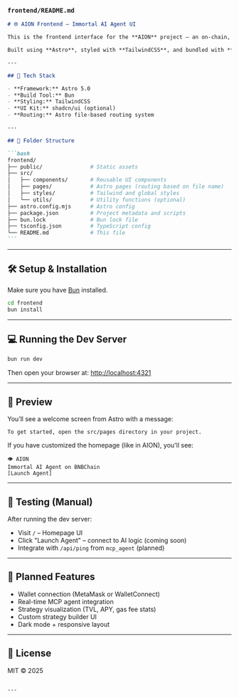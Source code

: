 ### `frontend/README.md`

````markdown
# 🌐 AION Frontend – Immortal AI Agent UI

This is the frontend interface for the **AION** project – an on-chain, immortal AI agent on **BNBChain**. It provides users with an intuitive and minimal interface to interact with the AI-powered agent, enabling one-click DeFi automation and insight retrieval.

Built using **Astro**, styled with **TailwindCSS**, and bundled with **Bun** for speed and efficiency.

---

## 🚀 Tech Stack

- **Framework:** Astro 5.0
- **Build Tool:** Bun
- **Styling:** TailwindCSS
- **UI Kit:** shadcn/ui (optional)
- **Routing:** Astro file-based routing system

---

## 📁 Folder Structure

```bash
frontend/
├── public/               # Static assets
├── src/
│   ├── components/       # Reusable UI components
│   ├── pages/            # Astro pages (routing based on file name)
│   ├── styles/           # Tailwind and global styles
│   └── utils/            # Utility functions (optional)
├── astro.config.mjs      # Astro config
├── package.json          # Project metadata and scripts
├── bun.lock              # Bun lock file
├── tsconfig.json         # TypeScript config
└── README.md             # This file
```
````

---

## 🛠 Setup & Installation

Make sure you have [Bun](https://bun.sh/docs/installation) installed.

```bash
cd frontend
bun install
```

---

## 💻 Running the Dev Server

```bash
bun run dev
```

Then open your browser at: [http://localhost:4321](http://localhost:4321)

---

## 📸 Preview

You’ll see a welcome screen from Astro with a message:

```
To get started, open the src/pages directory in your project.
```

If you have customized the homepage (like in AION), you'll see:

```
👁 AION
Immortal AI Agent on BNBChain
[Launch Agent]
```

---

## 🧪 Testing (Manual)

After running the dev server:

- Visit `/` – Homepage UI
- Click "Launch Agent" – connect to AI logic (coming soon)
- Integrate with `/api/ping` from `mcp_agent` (planned)

---

## 🧩 Planned Features

- Wallet connection (MetaMask or WalletConnect)
- Real-time MCP agent integration
- Strategy visualization (TVL, APY, gas fee stats)
- Custom strategy builder UI
- Dark mode + responsive layout

---

## 📄 License

MIT © 2025

```

---
```
